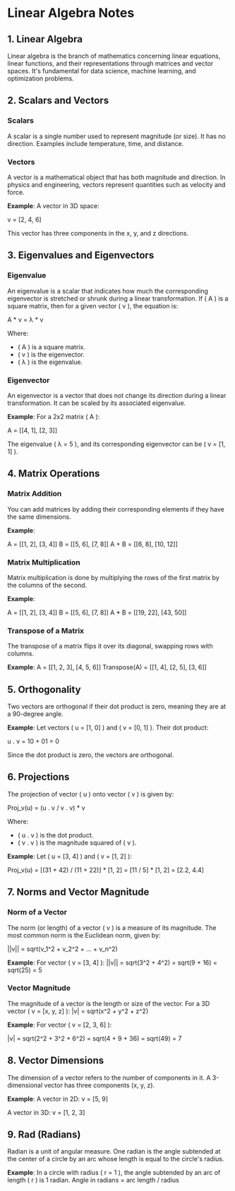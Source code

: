 # Linear Algebra Notes

## 1. Linear Algebra
Linear algebra is the branch of mathematics concerning linear equations, linear functions, and their representations through matrices and vector spaces. It's fundamental for data science, machine learning, and optimization problems.

## 2. Scalars and Vectors

### Scalars
A scalar is a single number used to represent magnitude (or size). It has no direction. Examples include temperature, time, and distance.

### Vectors
A vector is a mathematical object that has both magnitude and direction. In physics and engineering, vectors represent quantities such as velocity and force.

**Example**:
A vector in 3D space:

v = [2, 4, 6]


This vector has three components in the x, y, and z directions.

## 3. Eigenvalues and Eigenvectors

### Eigenvalue
An eigenvalue is a scalar that indicates how much the corresponding eigenvector is stretched or shrunk during a linear transformation. If \( A \) is a square matrix, then for a given vector \( v \), the equation is:


A * v = λ * v


Where:
- \( A \) is a square matrix.
- \( v \) is the eigenvector.
- \( λ \) is the eigenvalue.

### Eigenvector
An eigenvector is a vector that does not change its direction during a linear transformation. It can be scaled by its associated eigenvalue.

**Example**:
For a 2x2 matrix \( A \):

A = [[4, 1], [2, 3]]


The eigenvalue \( λ = 5 \), and its corresponding eigenvector can be \( v = [1, 1] \).

## 4. Matrix Operations

### Matrix Addition
You can add matrices by adding their corresponding elements if they have the same dimensions.

**Example**:

A = [[1, 2], [3, 4]] B = [[5, 6], [7, 8]] A + B = [[6, 8], [10, 12]]



### Matrix Multiplication
Matrix multiplication is done by multiplying the rows of the first matrix by the columns of the second.

**Example**:

A = [[1, 2], [3, 4]] B = [[5, 6], [7, 8]] A * B = [[19, 22], [43, 50]]


### Transpose of a Matrix
The transpose of a matrix flips it over its diagonal, swapping rows with columns.

**Example**:
A = [[1, 2, 3], [4, 5, 6]] Transpose(A) = [[1, 4], [2, 5], [3, 6]]



## 5. Orthogonality
Two vectors are orthogonal if their dot product is zero, meaning they are at a 90-degree angle.

**Example**:
Let vectors \( u = [1, 0] \) and \( v = [0, 1] \). Their dot product:

u . v = 10 + 01 = 0


Since the dot product is zero, the vectors are orthogonal.

## 6. Projections
The projection of vector \( u \) onto vector \( v \) is given by:


Proj_v(u) = (u . v / v . v) * v


Where:
- \( u . v \) is the dot product.
- \( v . v \) is the magnitude squared of \( v \).

**Example**:
Let \( u = [3, 4] \) and \( v = [1, 2] \):


Proj_v(u) = [(31 + 42) / (11 + 22)] * [1, 2] = [11 / 5] * [1, 2] = [2.2, 4.4]



## 7. Norms and Vector Magnitude

### Norm of a Vector
The norm (or length) of a vector \( v \) is a measure of its magnitude. The most common norm is the Euclidean norm, given by:


||v|| = sqrt(v_1^2 + v_2^2 + ... + v_n^2)


**Example**:
For vector \( v = [3, 4] \):
||v|| = sqrt(3^2 + 4^2) = sqrt(9 + 16) = sqrt(25) = 5



### Vector Magnitude
The magnitude of a vector is the length or size of the vector. For a 3D vector \( v = [x, y, z] \):
|v| = sqrt(x^2 + y^2 + z^2)



**Example**:
For vector \( v = [2, 3, 6] \):

|v| = sqrt(2^2 + 3^2 + 6^2) = sqrt(4 + 9 + 36) = sqrt(49) = 7


## 8. Vector Dimensions
The dimension of a vector refers to the number of components in it. A 3-dimensional vector has three components (x, y, z).

**Example**:
A vector in 2D:
v = [5, 9]


A vector in 3D:
v = [1, 2, 3]


## 9. Rad (Radians)
Radian is a unit of angular measure. One radian is the angle subtended at the center of a circle by an arc whose length is equal to the circle's radius.

**Example**:
In a circle with radius \( r = 1 \), the angle subtended by an arc of length \( r \) is 1 radian.
Angle in radians = arc length / radius









